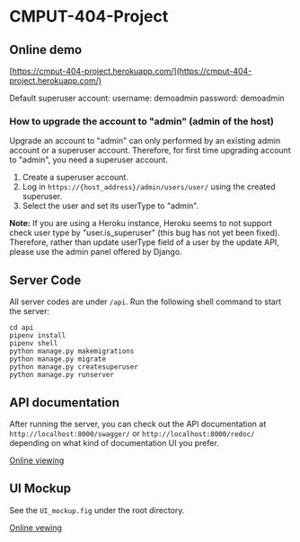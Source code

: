 # CMPUT-404-Project

## Online demo

[https://cmput-404-project.herokuapp.com/](https://cmput-404-project.herokuapp.com/)

Default superuser account:
username: demoadmin
password: demoadmin

### How to upgrade the account to "admin" (admin of the host)

Upgrade an account to "admin" can only performed by an existing admin account or a superuser account.
Therefore, for first time upgrading account to "admin", you need a superuser account.

1. Create a superuser account.
2. Log in `https://{host_address}/admin/users/user/` using the created superuser.
3. Select the user and set its userType to "admin".

**Note:** If you are using a Heroku instance, Heroku seems to not support check user type by "user.is_superuser" (this bug has not yet been fixed). Therefore, rather than update userType field of a user by the update API, please use the admin panel offered by Django.

## Server Code

All server codes are under `/api`. Run the following shell command to start the server:

```console
cd api
pipenv install
pipenv shell
python manage.py makemigrations
python manage.py migrate
python manage.py createsuperuser
python manage.py runserver
```

## API documentation

After running the server, you can check out the API documentation at `http://localhost:8000/swagger/` or `http://localhost:8000/redoc/` depending on what kind of documentation UI you prefer.

[Online viewing](https://cmput-404-project.herokuapp.com/swagger/)

## UI Mockup

See the `UI_mockup.fig` under the root directory.

[Online vewing](https://www.figma.com/file/sKnTrhQ3f2uaiexQ0A8OSJ/CMPUT-404-Project?node-id=6%3A272)
